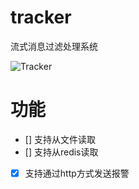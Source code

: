 # tracker
流式消息过滤处理系统  

![Tracker](https://raw.githubusercontent.com/dearcode/tracker/master/docs/tracker.png "Tracker")  

# 功能  
- [] 支持从文件读取  
- [] 支持从redis读取  
- [x] 支持通过http方式发送报警  
